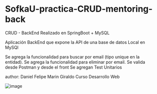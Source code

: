 # SofkaU-practica-CRUD-mentoring-back

CRUD - BackEnd Realizado en SpringBoot + MySQL

Aplicación BackEnd que expone la API de una base de datos Local en MySQl

Se agrega la funcionalidad para buscar por email (tipo unique en la entidad). 
Se agrega la funcionalidad para eliminar por email. 
Se valida desde Postman y desde el front Se agregan Test Unitarios

author: Daniel Felipe Marin Giraldo Curso Desarrollo Web

![image](https://user-images.githubusercontent.com/51167724/173736448-01824351-0fa3-4a4a-9f6e-88dbe6474a72.png)
